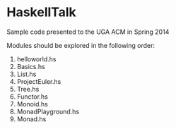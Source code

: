 HaskellTalk
===========

Sample code presented to the UGA ACM in Spring 2014

Modules should be explored in the following order:

1. helloworld.hs
2. Basics.hs
3. List.hs
4. ProjectEuler.hs
5. Tree.hs
6. Functor.hs
7. Monoid.hs
8. MonadPlayground.hs
9. Monad.hs
